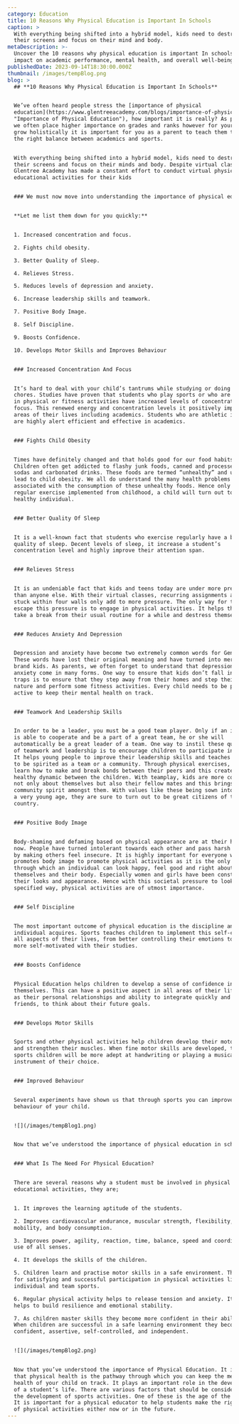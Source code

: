 ```yaml
---
category: Education
title: 10 Reasons Why Physical Education is Important In Schools
caption: >
  With everything being shifted into a hybrid model, kids need to destress from
  their screens and focus on their mind and body.
metaDescription: >-
  Uncover the 10 reasons why physical education is important In schools that
  impact on academic performance, mental health, and overall well-being.
publishedDate: 2023-09-14T18:30:00.000Z
thumbnail: /images/tempBlog.png
blog: >
  ## **10 Reasons Why Physical Education is Important In Schools**


  We’ve often heard people stress the [importance of physical
  education](https://www.glentreeacademy.com/blogs/importance-of-physical-education
  "Importance of Physical Education"), how important it is really? As parents,
  we often place higher importance on grades and ranks however for your child to
  grow holistically it is important for you as a parent to teach them to have
  the right balance between academics and sports.


  With everything being shifted into a hybrid model, kids need to destress from
  their screens and focus on their minds and body. Despite virtual classes,
  Glentree Academy has made a constant effort to conduct virtual physical
  educational activities for their kids


  ### We must now move into understanding the importance of physical education.


  **Let me list them down for you quickly:**


  1. Increased concentration and focus.

  2. Fights child obesity.

  3. Better Quality of Sleep.

  4. Relieves Stress.

  5. Reduces levels of depression and anxiety.

  6. Increase leadership skills and teamwork.

  7. Positive Body Image.

  8. Self Discipline.

  9. Boosts Confidence.

  10. Develops Motor Skills and Improves Behaviour


  ### Increased Concentration And Focus


  It’s hard to deal with your child’s tantrums while studying or doing any other
  chores. Studies have proven that students who play sports or who are involved
  in physical or fitness activities have increased levels of concentration and
  focus. This renewed energy and concentration levels it positively impact all
  areas of their lives including academics. Students who are athletic in nature
  are highly alert efficient and effective in academics.


  ### Fights Child Obesity


  Times have definitely changed and that holds good for our food habits too.
  Children often get addicted to flashy junk foods, canned and processed foods,
  sodas and carbonated drinks. These foods are termed “unhealthy” and ultimately
  lead to child obesity. We all do understand the many health problems that are
  associated with the consumption of these unhealthy foods. Hence only with
  regular exercise implemented from childhood, a child will turn out to be a
  healthy individual.


  ### Better Quality Of Sleep


  It is a well-known fact that students who exercise regularly have a better
  quality of sleep. Decent levels of sleep, it increase a student’s
  concentration level and highly improve their attention span.


  ### Relieves Stress


  It is an undeniable fact that kids and teens today are under more pressure
  than anyone else. With their virtual classes, recurring assignments and being
  stuck within four walls only add to more pressure. The only way for them to
  escape this pressure is to engage in physical activities. It helps them to
  take a break from their usual routine for a while and destress themselves.


  ### Reduces Anxiety And Depression


  Depression and anxiety have become two extremely common words for Gen-Z kids.
  These words have lost their original meaning and have turned into mere tags to
  brand kids. As parents, we often forget to understand that depression and
  anxiety come in many forms. One way to ensure that kids don’t fall into these
  traps is to ensure that they step away from their homes and step their foot in
  nature and perform some fitness activities. Every child needs to be physically
  active to keep their mental health on track.


  ### Teamwork And Leadership Skills


  In order to be a leader, you must be a good team player. Only if an individual
  is able to cooperate and be a part of a great team, he or she will
  automatically be a great leader of a team. One way to instil these qualities
  of teamwork and leadership is to encourage children to participate in sports.
  It helps young people to improve their leadership skills and teaches them how
  to be spirited as a team or a community. Through physical exercises, students
  learn how to make and break bonds between their peers and this creates a
  healthy dynamic between the children. With teamplay, kids are more concerned
  not only about themselves but also their fellow mates and this brings about a
  community spirit amongst them. With values like these being sown into them at
  a very young age, they are sure to turn out to be great citizens of the
  country.


  ### Positive Body Image


  Body-shaming and defaming based on physical appearance are at their highest
  now. People have turned intolerant towards each other and pass harsh comments
  by making others feel insecure. It is highly important for everyone who
  promotes body image to promote physical activities as it is the only way
  through which an individual can look happy, feel good and right about
  themselves and their body. Especially women and girls have been constantly for
  their looks and appearance. Hence with this societal pressure to look in a
  specified way, physical activities are of utmost importance.


  ### Self Discipline


  The most important outcome of physical education is the discipline an
  individual acquires. Sports teaches children to implement this self-control in
  all aspects of their lives, from better controlling their emotions to being
  more self-motivated with their studies.


  ### Boosts Confidence


  Physical Education helps children to develop a sense of confidence in
  themselves. This can have a positive aspect in all areas of their life, such
  as their personal relationships and ability to integrate quickly and make
  friends, to think about their future goals.


  ### Develops Motor Skills


  Sports and other physical activities help children develop their motor skills
  and strengthen their muscles. When fine motor skills are developed, through
  sports children will be more adept at handwriting or playing a musical
  instrument of their choice.


  ### Improved Behaviour


  Several experiments have shown us that through sports you can improve the
  behaviour of your child.


  ![](/images/tempBlog1.png)


  Now that we’ve understood the importance of physical education in schools.


  ### What Is The Need For Physical Education?


  There are several reasons why a student must be involved in physical
  educational activities, they are;


  1. It improves the learning aptitude of the students.

  2. Improves cardiovascular endurance, muscular strength, flexibility,
  mobility, and body consumption.

  3. Improves power, agility, reaction, time, balance, speed and coordination by
  use of all senses.

  4. It develops the skills of the children.

  5. Children learn and practise motor skills in a safe environment. This allows
  for satisfying and successful participation in physical activities like
  individual and team sports.

  6. Regular physical activity helps to release tension and anxiety. It also
  helps to build resilience and emotional stability.

  7. As children master skills they become more confident in their abilities.
  When children are successful in a safe learning environment they become more
  confident, assertive, self-controlled, and independent.


  ![](/images/tempBlog2.png)


  Now that you’ve understood the importance of Physical Education. It is clear
  that physical health is the pathway through which you can keep the mental
  health of your child on track. It plays an important role in the development
  of a student’s life. There are various factors that should be considered in
  the development of sports activities. One of these is the age of the student.
  It is important for a physical educator to help students make the right choice
  of physical activities either now or in the future.
---
```


